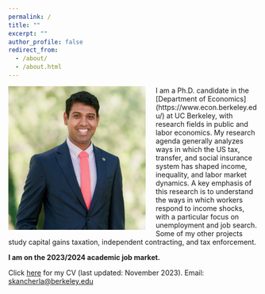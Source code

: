 ```yaml
---
permalink: /
title: ""
excerpt: ""
author_profile: false
redirect_from: 
  - /about/
  - /about.html
---
```


<img class="img-responsive" style="float: left; margin-right: 20px;" src="/images/sree_2023_0617_far_cropped2.jpg" width="55%">
I am a Ph.D. candidate in the [Department of Economics](https://www.econ.berkeley.edu/) at UC Berkeley, with research fields in public and labor economics. My research agenda generally analyzes ways in which the US tax, transfer, and social insurance system has shaped income, inequality, and labor market dynamics. A key emphasis of this research is to understand the ways in which workers respond to income shocks, with a particular focus on unemployment and job search. Some of my other projects study capital gains taxation, independent contracting, and tax enforcement.

**I am on the 2023/2024 academic job market.**

<!--If you're also interested in these research topics and would like to chat, please [get in touch!](https://sreekancherla.github.io/contact/)-->

Click [here](/files/CV_Kancherla.pdf) for my CV (last updated: November 2023). Email: skancherla@berkeley.edu


